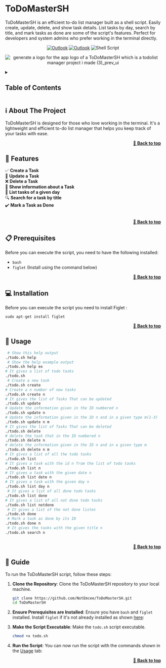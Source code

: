 # ToDoMasterSH 
ToDoMasterSH is an efficient to-do list manager built as a shell script. Easily create, update, delete, and show task details. List tasks by day, search by title, and mark tasks as done are some of the script's features. Perfect for developers and system admins who prefer working in the terminal directly. 

<div align="center">

[![Outlook](https://img.shields.io/badge/Microsoft_Outlook-0078D4?style=for-the-badge&logo=microsoft-outlook&logoColor=white)](mailto:fadi.bahtat@uir.ac.ma) 
[![Outlook](https://img.shields.io/badge/Microsoft_Outlook-0078D4?style=for-the-badge&logo=microsoft-outlook&logoColor=white)](mailto:saad.benmoussa@uir.ac.ma) 
![Shell Script](https://img.shields.io/badge/shell_script-%23121011.svg?style=for-the-badge&logo=gnu-bash&logoColor=white)

</div>

<div align="center">
  
  ![generate a logo for the app logo of a ToDoMasterSH which is a todolist manager project i made (3)_prev_ui](https://github.com/NotEmcee/ToDoMasterSH/assets/161209088/c91da679-8f7f-4e4b-b250-13669b69d452)


</div>

<details>
  <summary><h2> Table of Contents </h2></summary>
  <ul>
    <li><a href="#about-the-project">ℹ About The Project</a></li>
    <li><a href="#features">🚀 Features</a></li>
    <li><a href="#prerequisites">📋 Prerequisites</a></li>
    <li><a href="#installation">💻 Installation</a></li>
    <li><a href="#usage">📖 Usage</a></li>
    <li><a href="#guide">📝 Guide</a></li>
  </ul>
</details>




<h2 id="about-the-project"> ℹ About The Project </h2>

ToDoMasterSH is designed for those who love working in the terminal. It's a lightweight and efficient to-do list manager that helps you keep track of your tasks with ease.

<div align="right">
  
  [🔼 **Back to top**](#ToDoMasterSH)
  
  </div>

<h2 id="features"> 🚀 Features </h2>

✅ **Create a Task**  <br/>
📝 **Update a Task**  <br/>
❌ **Delete a Task**  <br/>
📄 **Show information about a Task** <br/>
📅 **List tasks of a given day** <br/>
🔍 **Search for a task by title** <br/>
✔️ **Mark a Task as Done** <br/><br/>

<div align="right">
  
  [🔼 **Back to top**](#ToDoMasterSH)
  
  </div>


  <h2 id="prerequisites"> 📋 Prerequisites </h2>

Before you can execute the script, you need to have the following installed:
- `bash`
- `figlet` (Install using the command below)

<div align="right">
  
  [🔼 **Back to top**](#ToDoMasterSH)
  
  </div>


<h2 id="installation"> 💻 Installation </h2>

Before you can execute the script you need to install Figlet :
```bach
sudo apt-get install figlet
```

<div align="right">
  
  [🔼 **Back to top**](#ToDoMasterSH)
  
  </div>


<h2 id="usage"> 📖 Usage </h2>


```bash
 # Show this help output        
./todo.sh help
 # Show the help example output            
./todo.sh help ex  
# It gives a list of todo tasks
./todo.sh
 # Create a new task
./todo.sh create
# Create a n number of new tasks               
./todo.sh create n
# It gives the list of Tasks That can be updated             
./todo.sh update
# Update the information given in the ID numbered n                 
./todo.sh update n
# Update the information given in the ID n and in a given type m(1-3)          
./todo.sh update n m
# It gives the list of Tasks That can be deleted          
./todo.sh delete
# delete the task that in the ID numbered n               
./todo.sh delete n
# delete the information given in the ID n and in a given type m            
./todo.sh delete n m
# It gives a list of all the todo tasks            
./todo.sh list
# It gives a task with the id n from the list of todo tasks               
./todo.sh list n
# It gives a task with the given date n             
./todo.sh list date n
# It gives a task with the given day n       
./todo.sh list day n
 # It gives a list of all done todo tasks
./todo.sh list done
# It gives a list of all not done todo tasks
./todo.sh list notdone
 # It gives a list of the not done listes          
./todo.sh done
 # Mark a task as done by its ID                 
./todo.sh done n
 # It gives the tasks with the given title n             
./todo.sh search n
            
```



<div align="right">
  
  [🔼 **Back to top**](#ToDoMasterSH)
  
  </div>


<h2 id="guide">📝 Guide</h2>

To run the ToDoMasterSH script, follow these steps:

1. **Clone the Repository**: Clone the ToDoMasterSH repository to your local machine.
    ```bash
    git clone https://github.com/NotEmcee/ToDoMasterSH.git
    cd ToDoMasterSH
    ```

2. **Ensure Prerequisites are Installed**: Ensure you have `bash` and `figlet` installed. Install `figlet` if it's not already installed as shown [here](#installation):


3. **Make the Script Executable**: Make the `todo.sh` script executable.
    ```bash
    chmod +x todo.sh
    ```

4. **Run the Script**: You can now run the script with the commands shown in the [Usage](#Usage) tab:

    
<div align="right">
  
  [🔼 **Back to top**](#ToDoMasterSH)
  
</div>


